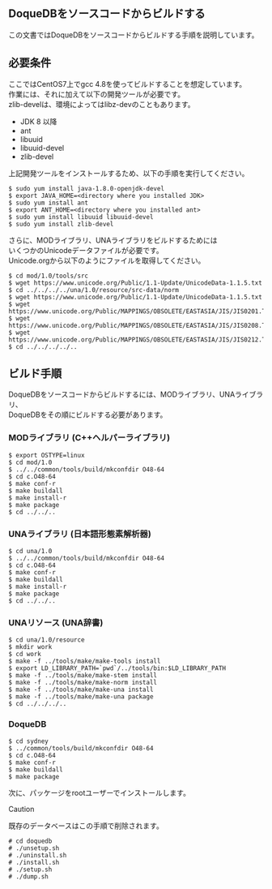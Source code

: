## DoqueDBをソースコードからビルドする

この文書ではDoqueDBをソースコードからビルドする手順を説明しています。

## 必要条件

ここではCentOS7上でgcc 4.8を使ってビルドすることを想定しています。  
作業には、それに加えて以下の開発ツールが必要です。  
zlib-develは、環境によってはlibz-devのこともあります。
* JDK 8 以降
* ant
* libuuid
* libuuid-devel
* zlib-devel

上記開発ツールをインストールするため、以下の手順を実行してください。
```
$ sudo yum install java-1.8.0-openjdk-devel
$ export JAVA_HOME=<directory where you installed JDK>
$ sudo yum install ant
$ export ANT_HOME=<directory where you installed ant>
$ sudo yum install libuuid libuuid-devel
$ sudo yum install zlib-devel
```
さらに、MODライブラリ、UNAライブラリをビルドするためには  
いくつかのUnicodeデータファイルが必要です。  
Unicode.orgから以下のようにファイルを取得してください。
```
$ cd mod/1.0/tools/src
$ wget https://www.unicode.org/Public/1.1-Update/UnicodeData-1.1.5.txt
$ cd ../../../../una/1.0/resource/src-data/norm
$ wget https://www.unicode.org/Public/1.1-Update/UnicodeData-1.1.5.txt
$ wget https://www.unicode.org/Public/MAPPINGS/OBSOLETE/EASTASIA/JIS/JIS0201.TXT
$ wget https://www.unicode.org/Public/MAPPINGS/OBSOLETE/EASTASIA/JIS/JIS0208.TXT
$ wget https://www.unicode.org/Public/MAPPINGS/OBSOLETE/EASTASIA/JIS/JIS0212.TXT
$ cd ../../../../..
```

## ビルド手順

DoqueDBをソースコードからビルドするには、MODライブラリ、UNAライブラリ、  
DoqueDBをその順にビルドする必要があります。

### MODライブラリ (C++ヘルパーライブラリ)

```
$ export OSTYPE=linux
$ cd mod/1.0
$ ../../common/tools/build/mkconfdir O48-64
$ cd c.O48-64
$ make conf-r
$ make buildall
$ make install-r
$ make package
$ cd ../../..
```

### UNAライブラリ (日本語形態素解析器)

```
$ cd una/1.0
$ ../../common/tools/build/mkconfdir O48-64
$ cd c.O48-64
$ make conf-r
$ make buildall
$ make install-r
$ make package
$ cd ../../..
```

### UNAリソース (UNA辞書)

```
$ cd una/1.0/resource
$ mkdir work
$ cd work
$ make -f ../tools/make/make-tools install
$ export LD_LIBRARY_PATH=`pwd`/../tools/bin:$LD_LIBRARY_PATH
$ make -f ../tools/make/make-stem install
$ make -f ../tools/make/make-norm install
$ make -f ../tools/make/make-una install
$ make -f ../tools/make/make-una package
$ cd ../../../..
```

### DoqueDB

```
$ cd sydney
$ ../common/tools/build/mkconfdir O48-64
$ cd c.O48-64
$ make conf-r
$ make buildall
$ make package
```
次に、パッケージをrootユーザーでインストールします。
> [!CAUTION]
> 既存のデータベースはこの手順で削除されます。
```
# cd doquedb
# ./unsetup.sh
# ./uninstall.sh
# ./install.sh
# ./setup.sh
# ./dump.sh
```
